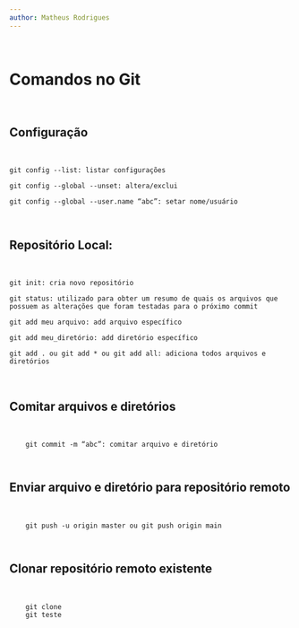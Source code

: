 ```yaml
---
author: Matheus Rodrigues
---
```


 

Comandos no Git
===============

 

Configuração
------------

 

~~~~~~~~~~~~~~~~~~~~~~~~~~~~~~~~~~~~~~~~~~~~~~~~~~~~~~~~~~~~~~~~~~~~~~~~~~~~~~~~
git config --list: listar configurações

git config --global --unset: altera/exclui

git config --global --user.name “abc”: setar nome/usuário

 
~~~~~~~~~~~~~~~~~~~~~~~~~~~~~~~~~~~~~~~~~~~~~~~~~~~~~~~~~~~~~~~~~~~~~~~~~~~~~~~~

Repositório Local:
------------------

 

~~~~~~~~~~~~~~~~~~~~~~~~~~~~~~~~~~~~~~~~~~~~~~~~~~~~~~~~~~~~~~~~~~~~~~~~~~~~~~~~
git init: cria novo repositório
~~~~~~~~~~~~~~~~~~~~~~~~~~~~~~~~~~~~~~~~~~~~~~~~~~~~~~~~~~~~~~~~~~~~~~~~~~~~~~~~

~~~~~~~~~~~~~~~~~~~~~~~~~~~~~~~~~~~~~~~~~~~~~~~~~~~~~~~~~~~~~~~~~~~~~~~~~~~~~~~~
git status: utilizado para obter um resumo de quais os arquivos que possuem as alterações que foram testadas para o próximo commit
~~~~~~~~~~~~~~~~~~~~~~~~~~~~~~~~~~~~~~~~~~~~~~~~~~~~~~~~~~~~~~~~~~~~~~~~~~~~~~~~

~~~~~~~~~~~~~~~~~~~~~~~~~~~~~~~~~~~~~~~~~~~~~~~~~~~~~~~~~~~~~~~~~~~~~~~~~~~~~~~~
git add meu arquivo: add arquivo específico
~~~~~~~~~~~~~~~~~~~~~~~~~~~~~~~~~~~~~~~~~~~~~~~~~~~~~~~~~~~~~~~~~~~~~~~~~~~~~~~~

~~~~~~~~~~~~~~~~~~~~~~~~~~~~~~~~~~~~~~~~~~~~~~~~~~~~~~~~~~~~~~~~~~~~~~~~~~~~~~~~
git add meu_diretório: add diretório específico
~~~~~~~~~~~~~~~~~~~~~~~~~~~~~~~~~~~~~~~~~~~~~~~~~~~~~~~~~~~~~~~~~~~~~~~~~~~~~~~~

~~~~~~~~~~~~~~~~~~~~~~~~~~~~~~~~~~~~~~~~~~~~~~~~~~~~~~~~~~~~~~~~~~~~~~~~~~~~~~~~
git add . ou git add * ou git add all: adiciona todos arquivos e diretórios
~~~~~~~~~~~~~~~~~~~~~~~~~~~~~~~~~~~~~~~~~~~~~~~~~~~~~~~~~~~~~~~~~~~~~~~~~~~~~~~~

 

Comitar arquivos e diretórios
-----------------------------

 

~~~~~~~~~~~~~~~~~~~~~~~~~~~~~~~~~~~~~~~~~~~~~~~~~~~~~~~~~~~~~~~~~~~~~~~~~~~~~~~~
    git commit -m “abc”: comitar arquivo e diretório

 
~~~~~~~~~~~~~~~~~~~~~~~~~~~~~~~~~~~~~~~~~~~~~~~~~~~~~~~~~~~~~~~~~~~~~~~~~~~~~~~~

Enviar arquivo e diretório para repositório remoto
--------------------------------------------------

 

~~~~~~~~~~~~~~~~~~~~~~~~~~~~~~~~~~~~~~~~~~~~~~~~~~~~~~~~~~~~~~~~~~~~~~~~~~~~~~~~
    git push -u origin master ou git push origin main

 
~~~~~~~~~~~~~~~~~~~~~~~~~~~~~~~~~~~~~~~~~~~~~~~~~~~~~~~~~~~~~~~~~~~~~~~~~~~~~~~~

Clonar repositório remoto existente
-----------------------------------

 

~~~~~~~~~~~~~~~~~~~~~~~~~~~~~~~~~~~~~~~~~~~~~~~~~~~~~~~~~~~~~~~~~~~~~~~~~~~~~~~~
    git clone
    git teste

~~~~~~~~~~~~~~~~~~~~~~~~~~~~~~~~~~~~~~~~~~~~~~~~~~~~~~~~~~~~~~~~~~~~~~~~~~~~~~~~
